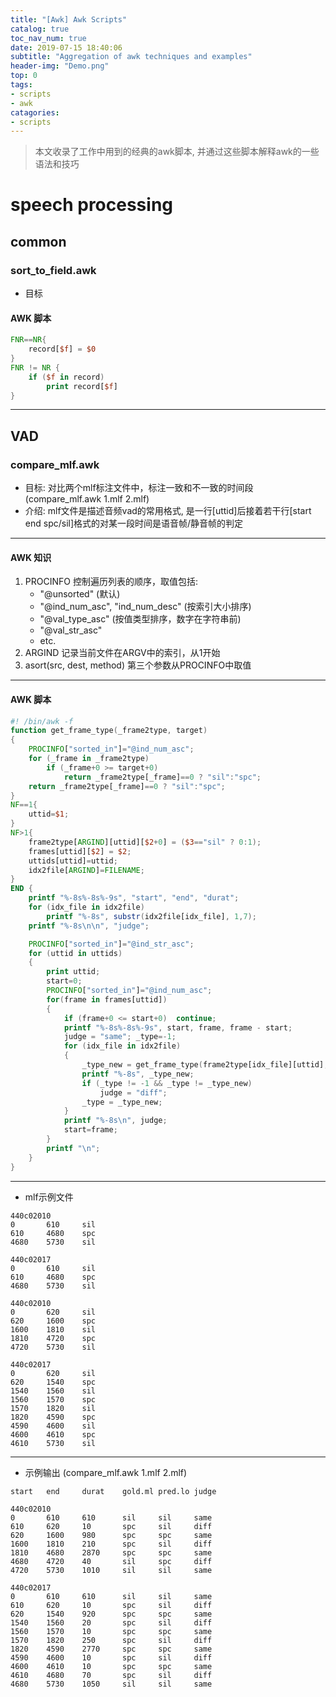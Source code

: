 ```yaml
---
title: "[Awk] Awk Scripts"
catalog: true
toc_nav_num: true
date: 2019-07-15 18:40:06
subtitle: "Aggregation of awk techniques and examples"
header-img: "Demo.png"
top: 0
tags:
- scripts
- awk
catagories:
- scripts
---
```

> 本文收录了工作中用到的经典的awk脚本, 并通过这些脚本解释awk的一些语法和技巧

# speech processing

## common

###  sort\_to\_field.awk

- 目标

#### AWK 脚本

```awk
FNR==NR{
    record[$f] = $0
}
FNR != NR {
    if ($f in record)
        print record[$f]
}
```


---

## VAD

### compare\_mlf.awk 

- 目标: 对比两个mlf标注文件中，标注一致和不一致的时间段 (compare\_mlf.awk 1.mlf 2.mlf)
- 介绍: mlf文件是描述音频vad的常用格式, 是一行[uttid]后接着若干行[start end spc/sil]格式的对某一段时间是语音帧/静音帧的判定

---

#### AWK 知识

1. PROCINFO 控制遍历列表的顺序，取值包括:
    - "@unsorted" (默认)
    - "@ind\_num\_asc", "ind\_num\_desc" (按索引大小排序)
    - "@val\_type\_asc" (按值类型排序，数字在字符串前)
    - "@val\_str\_asc"
    - etc.
2. ARGIND 记录当前文件在ARGV中的索引，从1开始
3. asort(src, dest, method) 第三个参数从PROCINFO中取值

---

#### AWK 脚本

```awk
#! /bin/awk -f
function get_frame_type(_frame2type, target)
{
    PROCINFO["sorted_in"]="@ind_num_asc";
    for (_frame in _frame2type)
        if (_frame+0 >= target+0)
            return _frame2type[_frame]==0 ? "sil":"spc";
    return _frame2type[_frame]==0 ? "sil":"spc";
}
NF==1{
    uttid=$1;
}
NF>1{
    frame2type[ARGIND][uttid][$2+0] = ($3=="sil" ? 0:1);
    frames[uttid][$2] = $2; 
    uttids[uttid]=uttid;
    idx2file[ARGIND]=FILENAME;
}
END {
    printf "%-8s%-8s%-9s", "start", "end", "durat";
    for (idx_file in idx2file)
        printf "%-8s", substr(idx2file[idx_file], 1,7);
    printf "%-8s\n\n", "judge";

    PROCINFO["sorted_in"]="@ind_str_asc";
    for (uttid in uttids)
    {   
        print uttid;
        start=0;
        PROCINFO["sorted_in"]="@ind_num_asc";
        for(frame in frames[uttid])
        {
            if (frame+0 <= start+0)  continue;
            printf "%-8s%-8s%-9s", start, frame, frame - start;
            judge = "same"; _type=-1;
            for (idx_file in idx2file)
            {
                _type_new = get_frame_type(frame2type[idx_file][uttid], frame);
                printf "%-8s", _type_new;
                if (_type != -1 && _type != _type_new)
                    judge = "diff";
                _type = _type_new;
            }
            printf "%-8s\n", judge;
            start=frame;
        }
        printf "\n";
    }   
}
```

---

- mlf示例文件

```text
440c02010
0       610     sil
610     4680    spc
4680    5730    sil

440c02017
0       610     sil
610     4680    spc
4680    5730    sil
```

```text
440c02010
0       620     sil
620     1600    spc
1600    1810    sil
1810    4720    spc
4720    5730    sil

440c02017
0       620     sil
620     1540    spc
1540    1560    sil
1560    1570    spc
1570    1820    sil
1820    4590    spc
4590    4600    sil
4600    4610    spc
4610    5730    sil
```

---

- 示例输出 (compare\_mlf.awk 1.mlf 2.mlf)

```text
start   end     durat    gold.ml pred.lo judge   

440c02010
0       610     610      sil     sil     same    
610     620     10       spc     sil     diff    
620     1600    980      spc     spc     same    
1600    1810    210      spc     sil     diff    
1810    4680    2870     spc     spc     same    
4680    4720    40       sil     spc     diff    
4720    5730    1010     sil     sil     same    

440c02017
0       610     610      sil     sil     same    
610     620     10       spc     sil     diff    
620     1540    920      spc     spc     same    
1540    1560    20       spc     sil     diff    
1560    1570    10       spc     spc     same    
1570    1820    250      spc     sil     diff    
1820    4590    2770     spc     spc     same    
4590    4600    10       spc     sil     diff    
4600    4610    10       spc     spc     same    
4610    4680    70       spc     sil     diff    
4680    5730    1050     sil     sil     same 

```

